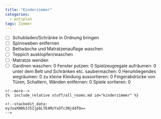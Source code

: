 ```yaml
---
title: "Kinderzimmer"
categories:
  - putzplan
tags: Zimmer
---
```

<!--more-->
 - [ ] Schubladen/Schränke in Ordnung bringen
 - [ ] Spinnweben entfernen
 - [ ] Bettwäsche und Matratzenauflage waschen
 - [ ] Teppich ausklopfen/waschen
 - [ ] Matratze wenden
 - [ ] Gardinen waschen: 0
Fenster putzen: 0
Spielzeugregale aufräumen: 0
unter dem Bett und Schränken etc. saubermachen: 0
Herumliegendes wegräumen: 0
zu kleine Kleidung aussortieren: 0
Fingerabdrücke von Türen, Schaltern, Wänden entfernen: 0
Spiele sortieren: 0
```
<!--more-->
{%  include_relative stuff/all_rooms.md id="kinderzimmer" %}

<!--stackedit_data:
eyJoaXN0b3J5IjpbLTE4MzYxOTc3NjddfQ==
-->